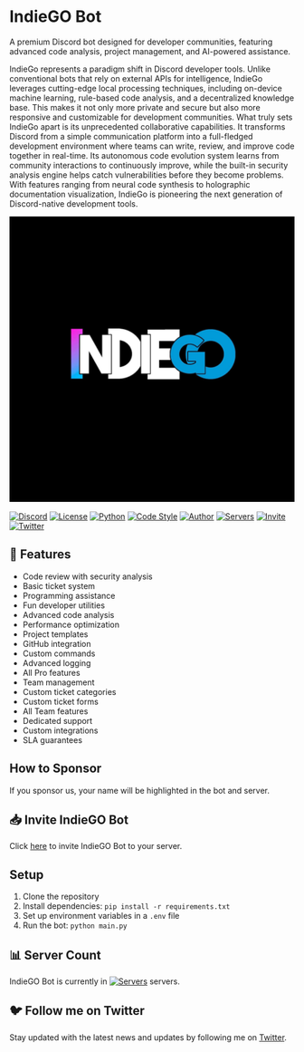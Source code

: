 # IndieGO Bot

A premium Discord bot designed for developer communities, featuring advanced code analysis, project management, and AI-powered assistance.

IndieGo represents a paradigm shift in Discord developer tools. Unlike conventional bots that rely on external APIs for intelligence, IndieGo leverages cutting-edge local processing techniques, including on-device machine learning, rule-based code analysis, and a decentralized knowledge base. This makes it not only more private and secure but also more responsive and customizable for development communities.
What truly sets IndieGo apart is its unprecedented collaborative capabilities. It transforms Discord from a simple communication platform into a full-fledged development environment where teams can write, review, and improve code together in real-time. Its autonomous code evolution system learns from community interactions to continuously improve, while the built-in security analysis engine helps catch vulnerabilities before they become problems. With features ranging from neural code synthesis to holographic documentation visualization, IndieGo is pioneering the next generation of Discord-native development tools.

![DevAssist Banner](IndieGO.JPG)

[![Discord](https://img.shields.io/discord/1292805470117171231)](https://discord.gg/9bPsjgnJ5v)
[![License](https://img.shields.io/badge/license-Boost%201.0-lightgrey)](LICENSE)
[![Python](https://img.shields.io/badge/python-3.9%2B-blue)](https://www.python.org/downloads/)
[![Code Style](https://img.shields.io/badge/code%20style-black-black)](https://github.com/psf/black)
[![Author](https://img.shields.io/badge/author-Drago-purple)](https://github.com/Drago-03)
[![Servers](https://img.shields.io/badge/dynamic/json?color=blue&label=servers&query=server_count&url=https://api.example.com/bot/stats)](https://discord.gg/9bPsjgnJ5v)
[![Invite](https://img.shields.io/badge/invite-IndieGO-green)](https://discord.com/oauth2/authorize?client_id=1304755116255088670)
[![Twitter](https://img.shields.io/twitter/follow/Drago?style=social)](https://twitter.com/_gear_head_03_)

## 🌟 Features

- Code review with security analysis
- Basic ticket system
- Programming assistance
- Fun developer utilities
- Advanced code analysis
- Performance optimization
- Project templates
- GitHub integration
- Custom commands
- Advanced logging
- All Pro features
- Team management
- Custom ticket categories
- Custom ticket forms
- All Team features
- Dedicated support
- Custom integrations
- SLA guarantees

## How to Sponsor

If you sponsor us, your name will be highlighted in the bot and server.

## 📥 Invite IndieGO Bot

Click [here](https://discord.com/oauth2/authorize?client_id=1304755116255088670) to invite IndieGO Bot to your server.

## Setup

1. Clone the repository
2. Install dependencies: `pip install -r requirements.txt`
3. Set up environment variables in a `.env` file
4. Run the bot: `python main.py`

## 📊 Server Count

IndieGO Bot is currently in [![Servers](https://img.shields.io/badge/dynamic/json?color=blue&label=servers&query=server_count&url=https://api.example.com/bot/stats)](https://discord.com/oauth2/authorize?client_id=1304755116255088670) servers.

## 🐦 Follow me on Twitter

Stay updated with the latest news and updates by following me on [Twitter](https://twitter.com/_gear_head_03_).
